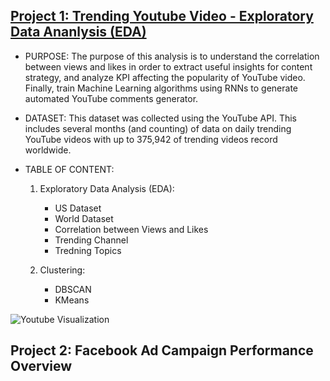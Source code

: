 ## [Project 1: Trending Youtube Video - Exploratory Data Ananlysis (EDA)](https://github.com/choinkyo/Chloe_Portfolio/blob/main/Project%201_Trending%20Youtube%20Video%20(3).ipynb)

* PURPOSE: The purpose of this analysis is to understand the correlation between views and likes in order to extract useful insights for content strategy, and analyze KPI affecting the popularity of YouTube video. Finally, train Machine Learning algorithms using RNNs to generate automated YouTube comments generator. 

* DATASET: This dataset was collected using the YouTube API. This includes several months (and counting) of data on daily trending YouTube videos with up to 375,942 of trending videos record worldwide. 

* TABLE OF CONTENT:

   1. Exploratory Data Analysis (EDA):

      - US Dataset 
      - World Dataset
      - Correlation between Views and Likes
      - Trending Channel
      - Tredning Topics


   2. Clustering:

       - DBSCAN 
       - KMeans

![Youtube Visualization](https://github.com/choinkyo/Chloe_Portfolio/blob/main/Youtube%20Visualization.jpg)


## Project 2: Facebook Ad Campaign Performance Overview

